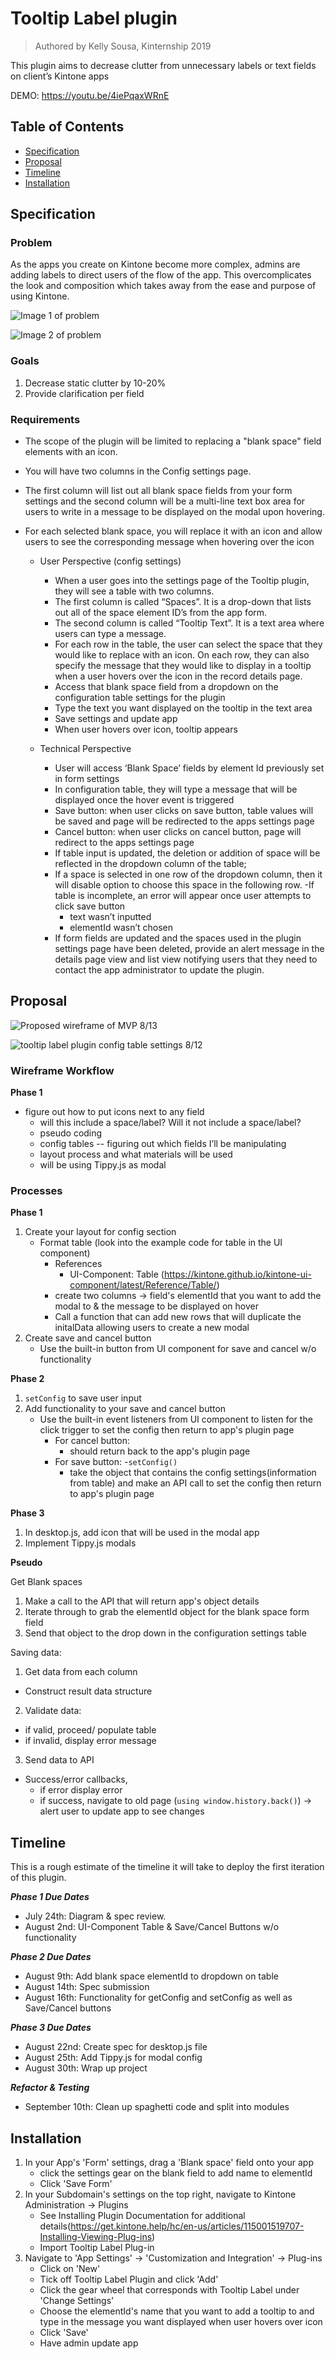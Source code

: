 # Tooltip Label plugin
> Authored by Kelly Sousa, Kinternship 2019

This plugin aims to decrease clutter from unnecessary labels or text fields on client’s Kintone apps

DEMO: https://youtu.be/4iePqaxWRnE

## Table of Contents

- [Specification](#specification)
- [Proposal](#proposal)
- [Timeline](#timeline)
- [Installation](#installation)


## Specification

### **Problem**
 
As the apps you create on Kintone become more complex, admins are adding labels to direct users of the flow of the app. This overcomplicates the look and composition which takes away from the ease and purpose of using Kintone.


![Image 1 of problem](https://user-images.githubusercontent.com/45135493/61839338-08c95e80-ae42-11e9-8a42-e6bdb9a5430f.png)

![Image 2 of problem](https://user-images.githubusercontent.com/45135493/61839432-5a71e900-ae42-11e9-95b3-5371f566f25d.png)

### **Goals**
1. Decrease static clutter by 10-20%
2. Provide clarification per field

### **Requirements**
- The scope of the plugin will be limited to replacing a "blank space" field elements with an icon. 
- You will have two columns in the Config settings page. 
- The first column will list out all blank space fields from your form settings and the second column will be a multi-line text box area for users to write in a message to be displayed on the modal upon hovering. 
- For each selected blank space, you will replace it with an icon and allow users to see the corresponding message when hovering over the icon

    - User Perspective (config settings)
      - When a user goes into the settings page of the Tooltip plugin, they will see a table with two columns. 
      - The first column is called “Spaces”. It is a drop-down that lists out all of the space element ID’s from the app form.  
      - The second column is called “Tooltip Text”. It is a text area where users can type a message.
      - For each row in the table, the user can select the space that they would like to  replace with an icon. On each row, they can also specify the message that they would like to display in a tooltip when a user hovers over the icon in the record details page. 
      - Access that blank space field from a dropdown on the configuration table settings for the plugin
      - Type the text you want displayed on the tooltip in the text area
      - Save settings and update app
      - When user hovers over icon, tooltip appears

    - Technical Perspective
      - User will access ‘Blank Space’ fields by element Id previously set in form settings
      - In configuration table, they will type a message that will be displayed once the hover event is triggered
      - Save button: when user clicks on save button, table values will be saved and page will be redirected to the apps settings page
      - Cancel button: when user clicks on cancel button, page will redirect to the apps settings page
      - If table input is updated, the deletion or addition of space will be reflected in the dropdown column of the table;
      - If a space is selected in one row of the dropdown column, then it will disable 
    option to choose this space in the following row. 
      -If table is incomplete, an error will appear once user attempts to click save button
        - text wasn’t inputted
        - elementId wasn’t chosen
      - If form fields are updated and the spaces used in the plugin settings page have been deleted, provide an alert message in the details page view and list view notifying users that they need to contact the app administrator to update the plugin. 



## Proposal

![Proposed wireframe of MVP 8/13](https://user-images.githubusercontent.com/45135493/62977746-7c70e280-bdd4-11e9-8555-77c5f5459da4.png)

![tooltip label plugin config table settings 8/12](https://user-images.githubusercontent.com/45135493/62907111-8dfbb100-bd26-11e9-9c34-4f9159da2809.png)



### **Wireframe Workflow**

**Phase 1**
- figure out how to put icons next to any field
  - will this include a space/label? Will it not include a space/label?
  - pseudo coding 
  - config tables -- figuring out which fields I’ll be manipulating
  - layout process and what materials will be used
  - will be using Tippy.js as modal 


### **Processes**

**Phase 1**
1. Create your layout for config section
    - Format table (look into the example code for table in the UI component)
        - References 
            - UI-Component: Table (https://kintone.github.io/kintone-ui-component/latest/Reference/Table/)
        - create two columns -> field's elementId that you want to add the modal to & the message to be displayed on hover
        - Call a function that can add new rows that will duplicate the initalData allowing users to create a new modal
2. Create save and cancel button
    - Use the built-in button from UI component for save and cancel w/o functionality 


**Phase 2**
1. `setConfig` to save user input
2. Add functionality to your save and cancel button
    - Use the built-in event listeners from UI component to listen for the click trigger to set the config then return to app's plugin page
        - For cancel button:
            * should return back to the app's plugin page 
        - For save button: 
          -`setConfig()`
            * take the object that contains the config settings(information from table) and make an API call to set the config then return to app's plugin page

**Phase 3**
1. In desktop.js, add icon that will be used in the modal app
2. Implement Tippy.js modals        

**Pseudo**

Get Blank spaces
  1. Make a call to the API that will return app's object details
  2. Iterate through to grab the elementId object for the blank space form field
  3. Send that object to the drop down in the configuration settings table

Saving data:

  1. Get data from each column
  - Construct result data structure
  2. Validate data: 
  - if valid, proceed/ populate table
  - if invalid, display error message
  3. Send data to API
  - Success/error callbacks, 
    - if error display error
    - if success, navigate to old page (`using window.history.back()`) -> alert user to update app to see changes 


## Timeline
This is a rough estimate of the timeline it will take to deploy the first iteration of this plugin.

***Phase 1 Due Dates***
  - July 24th: Diagram & spec review.
  - August 2nd: UI-Component Table & Save/Cancel Buttons w/o functionality

***Phase 2 Due Dates***
  - August 9th: Add blank space elementId to dropdown on table
  - August 14th: Spec submission
  - August 16th: Functionality for getConfig and setConfig as well as Save/Cancel buttons

***Phase 3 Due Dates***
  - August 22nd: Create spec for desktop.js file
  - August 25th: Add Tippy.js for modal config
  - August 30th: Wrap up project

***Refactor & Testing***
  - September 10th: Clean up spaghetti code and split into modules

## Installation

1. In your App's 'Form' settings, drag a 'Blank space' field onto your app
    - click the settings gear on the blank field to add name to elementId
    - Click 'Save Form'
2. In your Subdomain's settings on the top right, navigate to Kintone Administration -> Plugins
    - See Installing Plugin Documentation for additional details(https://get.kintone.help/hc/en-us/articles/115001519707-Installing-Viewing-Plug-ins)
    - Import Tooltip Label Plug-in
3. Navigate to 'App Settings' -> 'Customization and Integration' -> Plug-ins
    - Click on 'New'
    - Tick off Tooltip Label Plugin and click 'Add'
    - Click the gear wheel that corresponds with Tooltip Label under 'Change Settings'
    - Choose the elementId's name that you want to add a tooltip to and type in the message you want displayed when user hovers over icon
    - Click 'Save'
    - Have admin update app
